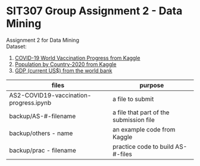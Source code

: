 # SIT307 Group Assignment 2  - Data Mining

Assignment 2 for Data Mining  
Dataset: 
1. [COVID-19 World Vaccination Progress from Kaggle](https://www.kaggle.com/gpreda/covid-world-vaccination-progress)  
2. [Population by Country-2020 from Kaggle](https://www.kaggle.com/tanuprabhu/population-by-country-2020)
3. [GDP (current US$) from the world bank](https://data.worldbank.org/indicator/NY.GDP.MKTP.CD)


| files          | purpose |
| ---------------|--------|
| AS2-COVID19-vaccination-progress.ipynb | a file to submit |
| backup/AS-#-filename  | a file that part of the submission file   |
| backup/others - name  | an example code from Kaggle |
| backup/prac - filename | practice code to build AS-#-files |
